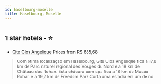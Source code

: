 ```yaml
---
id: haselbourg-moselle
title: Haselbourg, Moselle
---
```


<center><img src="https://i.travelapi.com/hotels/45000000/44580000/44577900/44577828/143264bc_z.jpg" alt="" /></center>


##  1 star hotels - ⭐️

-    [Gite Clos Angelique](https://us.hurb.com/hotels/haselbourg/gite-clos-angelique-HT-VEMU?cmp=18055) Prices from R$ 685,68
   > Com ótima localização em Haselbourg, Gite Clos Angelique fica a 17,8 km de Parc naturel régional des Vosges du Nord e a 18 km de Château des Rohan.  Esta chácara com spa fica a 18 km de Musée Rohan e a 19,2 km de Freedom Park.Curta uma estadia em um de no
